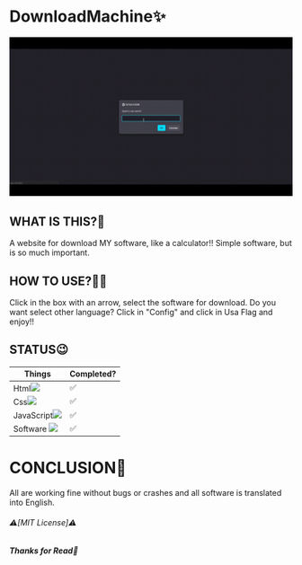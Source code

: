 <!-- Emojis and IMG!!!! -->
<!-- ✅, ❌, ⚠️, ❗,  -->

<!-- Programing Languages Ico -->
<!-- Html Image Link: <img src="https://cdn-icons-png.flaticon.com/512/5968/5968267.png" width="28px"> -->

<!-- Css Image Link: <img src="https://cdn-icons-png.flaticon.com/512/5968/5968242.png" width="28px"> -->

<!-- JavaScript Image Link: <img src="https://upload.wikimedia.org/wikipedia/commons/thumb/9/99/Unofficial_JavaScript_logo_2.svg/640px-Unofficial_JavaScript_logo_2.svg.png" width="28px"> -->

<!-- Python Image Link: <img src="https://images.icon-icons.com/112/PNG/512/python_18894.png" width="28px"> -->

<!-- ETC -->

<!-- Software Img Link: <img src="https://cdn-icons-png.flaticon.com/512/7308/7308168.png" width="28px"> -->


# **DownloadMachine✨**

<img src="Videos/VideoApresentation.gif" width="1600px" autoplay loop muted autosize>

## **WHAT IS THIS?👀**
 A website for download MY software, like a calculator!! Simple software, but is so much important.
## **HOW TO USE?🤷‍♂️**
  Click in the box with an arrow, select the software for download. Do you want select other language? Click in "Config"
  and click in Usa Flag and enjoy!!
## STATUS😉
 Things | Completed?
 ---       | ---
 Html<img src="https://cdn-icons-png.flaticon.com/512/5968/5968267.png" width="28px"> | ✅
 Css<img src="https://cdn-icons-png.flaticon.com/512/5968/5968242.png" width="28px"> | ✅
 JavaScript<img src="https://upload.wikimedia.org/wikipedia/commons/thumb/9/99/Unofficial_JavaScript_logo_2.svg/640px-Unofficial_JavaScript_logo_2.svg.png" width="28px"> | ✅
 Software <img src="https://cdn-icons-png.flaticon.com/512/7308/7308168.png" width="28px"> | ✅
# CONCLUSION🌟
 All are working fine without bugs or crashes and all software is translated into English.

###### ⚠️[MIT License]⚠️
###### ***Thanks for Read🙏***
